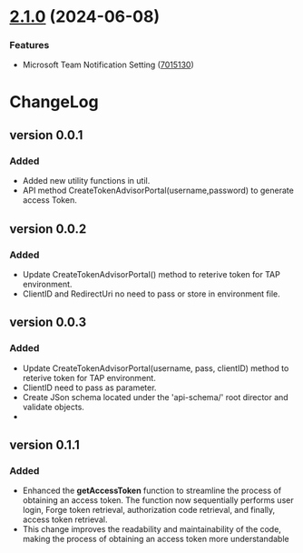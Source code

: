 # [2.1.0](https://dev.azure.com/CC-B2B-Intermediary/Platform/_git/platform-test-automation/compare/v2.0.1...v2.1.0) (2024-06-08)


### Features

* Microsoft Team Notification Setting ([7015130](https://dev.azure.com/CC-B2B-Intermediary/Platform/_git/platform-test-automation/commit/701513092f728774d8a9535ebfb34cbd4e9eb828))

# ChangeLog

## version 0.0.1

### Added

- Added new utility functions in util.
- API method CreateTokenAdvisorPortal(username,password) to generate access Token.

## version 0.0.2

### Added

- Update CreateTokenAdvisorPortal() method to reterive token for TAP environment.
- ClientID and RedirectUri no need to pass or store in environment file.

## version 0.0.3

### Added

- Update CreateTokenAdvisorPortal(username, pass, clientID) method to reterive token for TAP environment.
- ClientID need to pass as parameter.
- Create JSon schema located under the 'api-schema/' root director and validate objects.
-

## version 0.1.1

### Added

- Enhanced the **getAccessToken** function to streamline the process of obtaining an access token. The function now sequentially performs user login, Forge token retrieval, authorization code retrieval, and finally, access token retrieval.
- This change improves the readability and maintainability of the code, making the process of obtaining an access token more understandable
